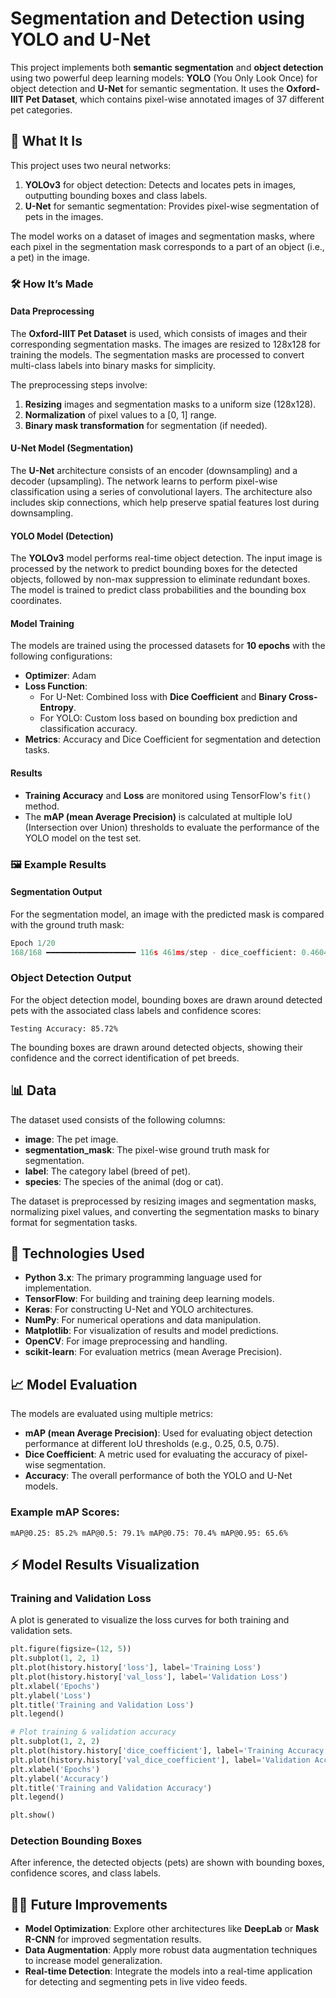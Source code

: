 # Segmentation and Detection using YOLO and U-Net

This project implements both **semantic segmentation** and **object detection** using two powerful deep learning models: **YOLO** (You Only Look Once) for object detection and **U-Net** for semantic segmentation. It uses the **Oxford-IIIT Pet Dataset**, which contains pixel-wise annotated images of 37 different pet categories.

## 📝 What It Is

This project uses two neural networks:
1. **YOLOv3** for object detection: Detects and locates pets in images, outputting bounding boxes and class labels.
2. **U-Net** for semantic segmentation: Provides pixel-wise segmentation of pets in the images.

The model works on a dataset of images and segmentation masks, where each pixel in the segmentation mask corresponds to a part of an object (i.e., a pet) in the image.

### 🛠 How It’s Made

#### **Data Preprocessing**
The **Oxford-IIIT Pet Dataset** is used, which consists of images and their corresponding segmentation masks. The images are resized to 128x128 for training the models. The segmentation masks are processed to convert multi-class labels into binary masks for simplicity.

The preprocessing steps involve:
1. **Resizing** images and segmentation masks to a uniform size (128x128).
2. **Normalization** of pixel values to a [0, 1] range.
3. **Binary mask transformation** for segmentation (if needed).

#### **U-Net Model (Segmentation)**
The **U-Net** architecture consists of an encoder (downsampling) and a decoder (upsampling). The network learns to perform pixel-wise classification using a series of convolutional layers. The architecture also includes skip connections, which help preserve spatial features lost during downsampling.

#### **YOLO Model (Detection)**
The **YOLOv3** model performs real-time object detection. The input image is processed by the network to predict bounding boxes for the detected objects, followed by non-max suppression to eliminate redundant boxes. The model is trained to predict class probabilities and the bounding box coordinates.

#### **Model Training**
The models are trained using the processed datasets for **10 epochs** with the following configurations:
- **Optimizer**: Adam
- **Loss Function**: 
  - For U-Net: Combined loss with **Dice Coefficient** and **Binary Cross-Entropy**.
  - For YOLO: Custom loss based on bounding box prediction and classification accuracy.
- **Metrics**: Accuracy and Dice Coefficient for segmentation and detection tasks.

#### **Results**
- **Training Accuracy** and **Loss** are monitored using TensorFlow's `fit()` method.
- The **mAP (mean Average Precision)** is calculated at multiple IoU (Intersection over Union) thresholds to evaluate the performance of the YOLO model on the test set.

### 🖼 Example Results

#### **Segmentation Output**
For the segmentation model, an image with the predicted mask is compared with the ground truth mask:

```python
Epoch 1/20
168/168 ━━━━━━━━━━━━━━━━━━━━ 116s 461ms/step - dice_coefficient: 0.4604 - loss: 1.5286 - val_dice_coefficient: 0.5824 - val_loss: 1.0219
```
### Object Detection Output

For the object detection model, bounding boxes are drawn around detected pets with the associated class labels and confidence scores:
```plain
Testing Accuracy: 85.72%
```
The bounding boxes are drawn around detected objects, showing their confidence and the correct identification of pet breeds.

## 📊 Data

The dataset used consists of the following columns:
- **image**: The pet image.
- **segmentation_mask**: The pixel-wise ground truth mask for segmentation.
- **label**: The category label (breed of pet).
- **species**: The species of the animal (dog or cat).

The dataset is preprocessed by resizing images and segmentation masks, normalizing pixel values, and converting the segmentation masks to binary format for segmentation tasks.

## 🤖 Technologies Used

- **Python 3.x**: The primary programming language used for implementation.
- **TensorFlow**: For building and training deep learning models.
- **Keras**: For constructing U-Net and YOLO architectures.
- **NumPy**: For numerical operations and data manipulation.
- **Matplotlib**: For visualization of results and model predictions.
- **OpenCV**: For image preprocessing and handling.
- **scikit-learn**: For evaluation metrics (mean Average Precision).

## 📈 Model Evaluation

The models are evaluated using multiple metrics:

- **mAP (mean Average Precision)**: Used for evaluating object detection performance at different IoU thresholds (e.g., 0.25, 0.5, 0.75).
- **Dice Coefficient**: A metric used for evaluating the accuracy of pixel-wise segmentation.
- **Accuracy**: The overall performance of both the YOLO and U-Net models.

### Example mAP Scores:
```plain
mAP@0.25: 85.2% mAP@0.5: 79.1% mAP@0.75: 70.4% mAP@0.95: 65.6%
```

## ⚡ Model Results Visualization

### Training and Validation Loss

A plot is generated to visualize the loss curves for both training and validation sets.

```python
plt.figure(figsize=(12, 5))
plt.subplot(1, 2, 1)
plt.plot(history.history['loss'], label='Training Loss')
plt.plot(history.history['val_loss'], label='Validation Loss')
plt.xlabel('Epochs')
plt.ylabel('Loss')
plt.title('Training and Validation Loss')
plt.legend()

# Plot training & validation accuracy
plt.subplot(1, 2, 2)
plt.plot(history.history['dice_coefficient'], label='Training Accuracy')
plt.plot(history.history['val_dice_coefficient'], label='Validation Accuracy')
plt.xlabel('Epochs')
plt.ylabel('Accuracy')
plt.title('Training and Validation Accuracy')
plt.legend()

plt.show()
```
### Detection Bounding Boxes

After inference, the detected objects (pets) are shown with bounding boxes, confidence scores, and class labels.

## 🧑‍💻 Future Improvements

- **Model Optimization**: Explore other architectures like **DeepLab** or **Mask R-CNN** for improved segmentation results.
- **Data Augmentation**: Apply more robust data augmentation techniques to increase model generalization.
- **Real-time Detection**: Integrate the models into a real-time application for detecting and segmenting pets in live video feeds.
